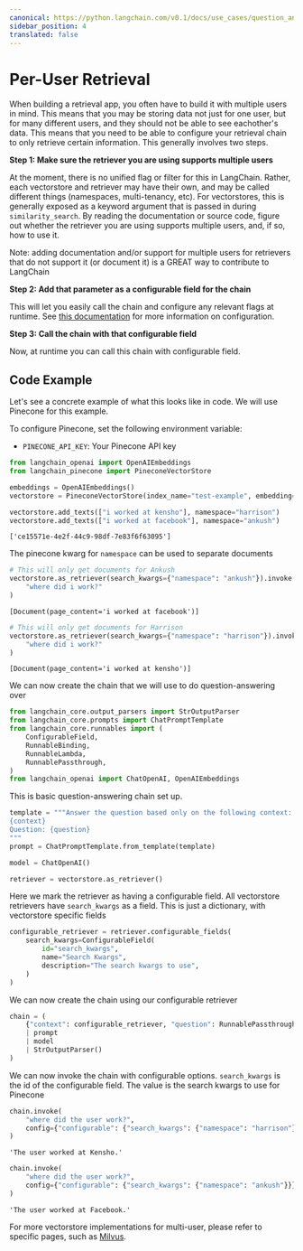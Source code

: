 ```yaml
---
canonical: https://python.langchain.com/v0.1/docs/use_cases/question_answering/per_user
sidebar_position: 4
translated: false
---
```


# Per-User Retrieval

When building a retrieval app, you often have to build it with multiple users in mind. This means that you may be storing data not just for one user, but for many different users, and they should not be able to see eachother's data. This means that you need to be able to configure your retrieval chain to only retrieve certain information. This generally involves two steps.

**Step 1: Make sure the retriever you are using supports multiple users**

At the moment, there is no unified flag or filter for this in LangChain. Rather, each vectorstore and retriever may have their own, and may be called different things (namespaces, multi-tenancy, etc). For vectorstores, this is generally exposed as a keyword argument that is passed in during `similarity_search`. By reading the documentation or source code, figure out whether the retriever you are using supports multiple users, and, if so, how to use it.

Note: adding documentation and/or support for multiple users for retrievers that do not support it (or document it) is a GREAT way to contribute to LangChain

**Step 2: Add that parameter as a configurable field for the chain**

This will let you easily call the chain and configure any relevant flags at runtime. See [this documentation](/docs/expression_language/primitives/configure) for more information on configuration.

**Step 3: Call the chain with that configurable field**

Now, at runtime you can call this chain with configurable field.

## Code Example

Let's see a concrete example of what this looks like in code. We will use Pinecone for this example.

To configure Pinecone, set the following environment variable:

- `PINECONE_API_KEY`: Your Pinecone API key

```python
from langchain_openai import OpenAIEmbeddings
from langchain_pinecone import PineconeVectorStore
```

```python
embeddings = OpenAIEmbeddings()
vectorstore = PineconeVectorStore(index_name="test-example", embedding=embeddings)

vectorstore.add_texts(["i worked at kensho"], namespace="harrison")
vectorstore.add_texts(["i worked at facebook"], namespace="ankush")
```

```output
['ce15571e-4e2f-44c9-98df-7e83f6f63095']
```

The pinecone kwarg for `namespace` can be used to separate documents

```python
# This will only get documents for Ankush
vectorstore.as_retriever(search_kwargs={"namespace": "ankush"}).invoke(
    "where did i work?"
)
```

```output
[Document(page_content='i worked at facebook')]
```

```python
# This will only get documents for Harrison
vectorstore.as_retriever(search_kwargs={"namespace": "harrison"}).invoke(
    "where did i work?"
)
```

```output
[Document(page_content='i worked at kensho')]
```

We can now create the chain that we will use to do question-answering over

```python
from langchain_core.output_parsers import StrOutputParser
from langchain_core.prompts import ChatPromptTemplate
from langchain_core.runnables import (
    ConfigurableField,
    RunnableBinding,
    RunnableLambda,
    RunnablePassthrough,
)
from langchain_openai import ChatOpenAI, OpenAIEmbeddings
```

This is basic question-answering chain set up.

```python
template = """Answer the question based only on the following context:
{context}
Question: {question}
"""
prompt = ChatPromptTemplate.from_template(template)

model = ChatOpenAI()

retriever = vectorstore.as_retriever()
```

Here we mark the retriever as having a configurable field. All vectorstore retrievers have `search_kwargs` as a field. This is just a dictionary, with vectorstore specific fields

```python
configurable_retriever = retriever.configurable_fields(
    search_kwargs=ConfigurableField(
        id="search_kwargs",
        name="Search Kwargs",
        description="The search kwargs to use",
    )
)
```

We can now create the chain using our configurable retriever

```python
chain = (
    {"context": configurable_retriever, "question": RunnablePassthrough()}
    | prompt
    | model
    | StrOutputParser()
)
```

We can now invoke the chain with configurable options. `search_kwargs` is the id of the configurable field. The value is the search kwargs to use for Pinecone

```python
chain.invoke(
    "where did the user work?",
    config={"configurable": {"search_kwargs": {"namespace": "harrison"}}},
)
```

```output
'The user worked at Kensho.'
```

```python
chain.invoke(
    "where did the user work?",
    config={"configurable": {"search_kwargs": {"namespace": "ankush"}}},
)
```

```output
'The user worked at Facebook.'
```

For more vectorstore implementations for multi-user, please refer to specific pages, such as [Milvus](/docs/integrations/vectorstores/milvus).
